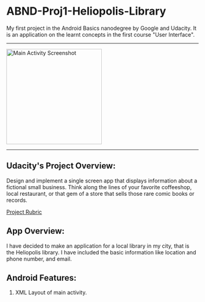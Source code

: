 # ABND-Proj1-Heliopolis-Library

My first project in the Android Basics nanodegree by Google and Udacity. It is an application on the learnt concepts in the first course "User Interface".

***

  <img src="Screenshots/app_screenshot.png" width="250" title="Main Activity Screenshot">


***


## Udacity's Project Overview:

Design and implement a single screen app that displays information about a fictional small business. Think along the lines of your favorite coffeeshop, local restaurant, or that gem of a store that sells those rare comic books or records.

 [Project Rubric](https://review.udacity.com/#!/rubrics/133/view)

## App Overview:

I have decided to make an application for a local library in my city, that is the Heliopolis library. I have included the basic information like location and phone number, and email.

## Android Features:

1. XML Layout of main activity.
